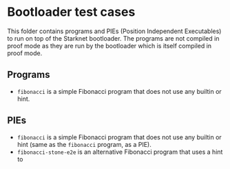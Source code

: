 # Bootloader test cases

This folder contains programs and PIEs (Position Independent Executables) to run on top of the Starknet bootloader.
The programs are not compiled in proof mode as they are run by the bootloader which is itself compiled in proof mode.

## Programs

* `fibonacci` is a simple Fibonacci program that does not use any builtin or hint.

## PIEs

* `fibonacci` is a simple Fibonacci program that does not use any builtin or hint (same as the `fibonacci` program, as a PIE).
* `fibonacci-stone-e2e` is an alternative Fibonacci program that uses a hint to 